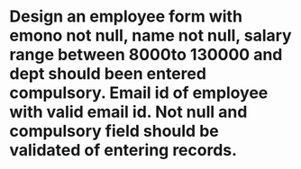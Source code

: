 # Design an employee form with emono not null, name not null, salary range between 8000to 130000 and dept should been entered compulsory. Email id of employee with valid email id. Not null and compulsory field should be validated of entering records.
